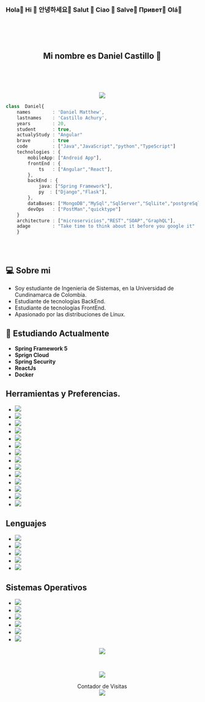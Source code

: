 ### Hola👋    Hi 👋   안녕하세요👋  Salut 👋  Ciao 👋   Salve👋  Привет👋   Olá👋

<br>
<br>
<br>
<h2 align="center"> Mi nombre es <strong>Daniel Castillo</strong> 🏰</h2>
<br>
<br>
<br>

<p align="center">

<img align="center" src="https://github.com/rajput2107/rajput2107/blob/master/Assets/Developer.gif"/>
</p>

```typescript
class  Daniel{
    names        : 'Daniel Matthew',
    lastnames    : 'Castillo Achury',
    years        : 20,
    student      : true,
    actualyStudy : "Angular"
    brave        : true
    code         : ["Java","JavaScript","python","TypeScript"]
    technologies : {
        mobileApp: ["Android App"],
        frontEnd : {
            ts   : ["Angular","React"],
        },
        backEnd : {
            java: ["Spring Framework"],
            py  : ["Django","Flask"], 
        },
        dataBases: ["MongoDB","MySql","SqlServer","SqlLite","postgreSql"],
        devOps   : ["PostMan","quicktype"]
    }
    architecture : ["microservicios","REST","SOAP","GraphQL"],
    adage        : "Take time to think about it before you google it"
    }
```

<br>
<br>

## :computer: Sobre mi 


 - Soy estudiante de Ingenieria de Sistemas, en la Universidad de Cundinamarca de Colombia.
 - Estudiante de tecnologías BackEnd.
 - Estudiante de tecnologías FrontEnd.
 - Apasionado por las distribuciones de Linux.


## 🌱 Estudiando Actualmente
- **Spring Framework 5**
- **Sprign Cloud**
- **Spring Security**
- **ReactJs**
- **Docker**

## Herramientas y Preferencias.

- <img src = "https://img.shields.io/badge/-HTML5-E34F26?style=flat&logo=html5&logoColor=white"> 
- <img src = "https://img.shields.io/badge/-CSS3-1572B6?style=flat&logo=css3&logoColor=white">
- <img src="https://img.shields.io/badge/-Bootstrap-563D7C?style=flat&logo=bootstrap&logoColor=white">
- <img src="https://img.shields.io/badge/-React-000000?style=flat&logo=react&logoColor=00c8ff">
- <img src="https://img.shields.io/badge/-MongoDB-4DB33D?style=flat&logo=mongodb&logoColor=FFFFFF">
- <img src="https://img.shields.io/badge/-MySQL-F29111?style=flat&logo=mysql&logoColor=FFFFFF">
- <img src="https://img.shields.io/badge/-Progressive Web Apps-5A0FC8?style=flat">
- <img src="http://img.shields.io/badge/-Git-F1502F?style=flat&logo=git&logoColor=FFFFFF">
- <img src="http://img.shields.io/badge/-Github-000000?style=flat&logo=github&logoColor=FFFFFF">
- <img src="http://img.shields.io/badge/-VS%20Code-007ACC?style=flat&logo=visual%20studio%20code&logoColor=white">
- <img src="http://img.shields.io/badge/-Heroku-430098?style=flat&logo=heroku&logoColor=white">

- <img src="http://img.shields.io/badge/-Angular-DD0031?style=flat&logo=angular&logoColor=white">
- <img  src="http://img.shields.io/badge/-Spring_Boot-6DB33F?style=flat&logo=spring+boot&logoColor=white">
- <img  src="http://img.shields.io/badge/-Spring_Framework_5-6DB33F?style=flat&logo=spring&logoColor=white">


  			

## Lenguajes

- <img  src="http://img.shields.io/badge/-Java-007396?style=flat&logo=java&logoColor=white">
- <img  src="http://img.shields.io/badge/-Python-3776AB?style=flat&logo=python&logoColor=white">
- <img  src="http://img.shields.io/badge/-C++-00599C?style=flat&logo=cpp&logoColor=white">
- <img  src="http://img.shields.io/badge/-TypeScript-3178C6?style=flat&logo=typescript&logoColor=white">
- <img src="https://img.shields.io/badge/-JavaScript-eed718?style=flat&logo=javascript&logoColor=ffffff">


## Sistemas Operativos 
- <img  src="http://img.shields.io/badge/-Arch_Linux-1793D1?style=flat&logo=archlinux&logoColor=white">
- <img  src="http://img.shields.io/badge/-Debian-A81D33?style=flat&logo=debian&logoColor=white">
- <img  src="http://img.shields.io/badge/-Linux_Mint-87CF3E?style=flat&logo=linuxmint&logoColor=white">
- <img  src="http://img.shields.io/badge/-Ubuntu-E95420?style=flat&logo=ubuntu&logoColor=white">
- <img  src="http://img.shields.io/badge/-Kali_Linux-557C94?style=flat&logo=kalilinux&logoColor=white">
- <img  src="http://img.shields.io/badge/-Windows-0078D6?style=flat&logo=windows&logoColor=white">












<p align="center">
  <img align="center" src="https://github-readme-stats.vercel.app/api/?username=Daniel-Cas&show_icons=true&title_color=fff&icon_color=79ff97&text_color=9f9f9f&bg_color=151515&locale=es">
</p>


<br>


<p align="center">
<img align="center" src="https://github-readme-stats.vercel.app/api/top-langs/?username=Daniel-Cas&show_icons=true&title_color=fff&icon_color=79ff97&text_color=9f9f9f&bg_color=151515&locale=es"> 
</p>


<p align="center"> 
    Contador de Visitas <br>
    <img src="https://profile-counter.glitch.me/Daniel-Cas/count.svg" /> 
</p>





